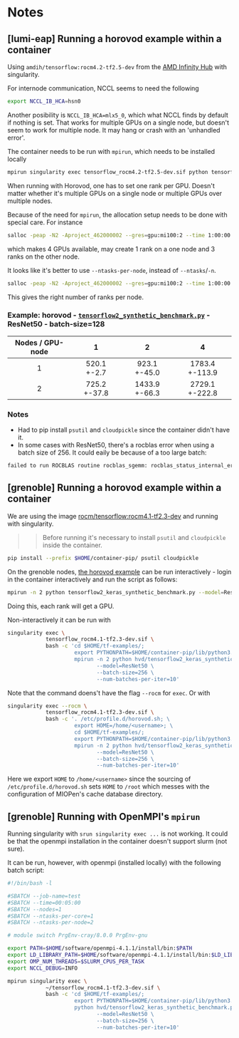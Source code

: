 # Notes

## [lumi-eap] Running a horovod example within a container 
Using `amdih/tensorflow:rocm4.2-tf2.5-dev` from the [AMD Infinity Hub](https://www.amd.com/en/technologies/infinity-hub/tensorflow) with singularity.

For internode communication, NCCL seems to need the following
```bash
export NCCL_IB_HCA=hsn0
```
Another posibility is `NCCL_IB_HCA=mlx5_0`, which what NCCL finds by default if nothing is set. That works for multiple GPUs on a single node,
but doesn't seem to work for multiple node. It may hang or crash with an 'unhandled error'.

The container needs to be run with `mpirun`, which needs to be installed locally
```bash
mpirun singularity exec tensorflow_rocm4.2-tf2.5-dev.sif python tensorflow2_synthetic_benchmark.py --batch-size=128
```

When running with Horovod, one has to set one rank per GPU. Doesn't matter whether it's multiple GPUs on a single node
or multiple GPUs over multiple nodes.

Because of the need for `mpirun`, the allocation setup needs to be done with special care. For instance
```bash
salloc -peap -N2 -Aproject_462000002 --gres=gpu:mi100:2 --time 1:00:00 --n=4
```
which makes 4 GPUs available, may create 1 rank on a one node and 3 ranks on the other node.

It looks like it's better to use `--ntasks-per-node`, instead of `--ntasks`/`-n`.
```bash
salloc -peap -N2 -Aproject_462000002 --gres=gpu:mi100:2 --time 1:00:00 --ntasks-per-node=2
```
This gives the right number of ranks per node.

### Example: horovod - [`tensorflow2_synthetic_benchmark.py`](https://github.com/horovod/horovod/blob/19f2f2119db34b1be0d9f9aedb66106c9131da89/examples/tensorflow2/tensorflow2_synthetic_benchmark.py) - ResNet50 - batch-size=128

| Nodes / GPU-node |       1      |       2       |        4       |
|:------------:|:------------:|:-------------:|:--------------:|
|      1       |  520.1 +-2.7 |  923.1 +-45.0 | 1783.4 +-113.9 |
|      2       | 725.2 +-37.8 | 1433.9 +-66.3 | 2729.1 +-222.8 |

### Notes
 - Had to pip install `psutil` and `cloudpickle` since the container didn't have it.
 - In some cases with ResNet50, there's a rocblas error when using a batch size of 256. It could eaily be because of a too large batch:
 ```bash
 failed to run ROCBLAS routine rocblas_sgemm: rocblas_status_internal_error
 ```


## [grenoble] Running a horovod example within a container 
We are using the image [rocm/tensorflow:rocm4.1-tf2.3-dev](https://hub.docker.com/layers/rocm/tensorflow/rocm4.1-tf2.3-dev/images/sha256-0f369142a95872bef829fc61256a628828e0427284ff8f2f8d1f821023aa5b4c?context=explore) and running with singularity.

>> Before running it's necessary to install `psutil` and `cloudpickle` inside the container.
```bash
pip install --prefix $HOME/container-pip/ psutil cloudpickle
```

On the grenoble nodes,
[the horovod example](https://github.com/horovod/horovod/blob/master/examples/tensorflow2/tensorflow2_keras_synthetic_benchmark.py) can be run 
interactively - login in the container interactively and run the script as follows: 
```bash
mpirun -n 2 python tensorflow2_keras_synthetic_benchmark.py --model=ResNet50 --batch-size=256 --num-batches-per-iter=10
```
Doing this, each rank will get a GPU.

Non-interactively it can be run with
```bash
singularity exec \
            tensorflow_rocm4.1-tf2.3-dev.sif \
            bash -c 'cd $HOME/tf-examples/;
                     export PYTHONPATH=$HOME/container-pip/lib/python3.6/site-packages:$PYTHONPATH;
                     mpirun -n 2 python hvd/tensorflow2_keras_synthetic_benchmark.py \
                            --model=ResNet50 \
                            --batch-size=256 \
                            --num-batches-per-iter=10'
```
Note that the command doens't have the flag `--rocm` for `exec`. Or with
```bash
singularity exec --rocm \
            tensorflow_rocm4.1-tf2.3-dev.sif \
            bash -c '. /etc/profile.d/horovod.sh; \
                     export HOME=/home/<username>; \
                     cd $HOME/tf-examples/;
                     export PYTHONPATH=$HOME/container-pip/lib/python3.6/site-packages:$PYTHONPATH;
                     mpirun -n 2 python hvd/tensorflow2_keras_synthetic_benchmark.py \
                            --model=ResNet50 \
                            --batch-size=256 \
                            --num-batches-per-iter=10'
```
Here we export `HOME` to `/home/<username>` since the sourcing of `/etc/profile.d/horovod.sh` sets `HOME` to `/root` which messes with
the configuration of MIOPen's cache database directory.


## [grenoble] Running with OpenMPI's `mpirun`
Running singularity with `srun singularity exec ...` is not working. It could be that the openmpi installation in the container doesn't
support slurm (not sure).

It can be run, however, with openmpi (installed locally) with the following batch script:
```bash
#!/bin/bash -l

#SBATCH --job-name=test
#SBATCH --time=00:05:00
#SBATCH --nodes=1
#SBATCH --ntasks-per-core=1
#SBATCH --ntasks-per-node=2

# module switch PrgEnv-cray/8.0.0 PrgEnv-gnu

export PATH=$HOME/software/openmpi-4.1.1/install/bin:$PATH
export LD_LIBRARY_PATH=$HOME/software/openmpi-4.1.1/install/bin:$LD_LIBRARY_PATH
export OMP_NUM_THREADS=$SLURM_CPUS_PER_TASK
export NCCL_DEBUG=INFO

mpirun singularity exec \
            ~/tensorflow_rocm4.1-tf2.3-dev.sif \
            bash -c 'cd $HOME/tf-examples/;
                     export PYTHONPATH=$HOME/container-pip/lib/python3.6/site-packages:$PYTHONPATH;
                     python hvd/tensorflow2_keras_synthetic_benchmark.py \
                            --model=ResNet50 \
                            --batch-size=256 \
                            --num-batches-per-iter=10'
```
